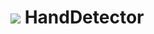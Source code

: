 # ![](https://cdn2.iconfinder.com/data/icons/the-new-normal-touchless-glyph/64/gesture-control-touchless-technology-hand-sensor-512.png) HandDetector
